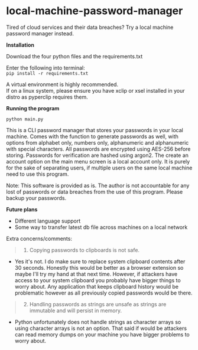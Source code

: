 # local-machine-password-manager
Tired of cloud services and their data breaches? Try a local machine password manager instead.

**Installation**  

Download the four python files and the requirements.txt 

Enter the following into terminal:  
`pip install -r requirements.txt`  

A virtual environment is highly recommended.  
If on a linux system, please ensure you have xclip or xsel installed in your distro as pyperclip requires them.  

**Running the program**  

`python main.py`  


This is a CLI password manager that stores your passwords in your local machine. Comes with the function to generate passwords as well, 
with options from alphabet only, numbers only, alphanumeric and alphanumeric with special characters. 
All passwords are encrypted using AES-256 before storing. Passwords for verification are hashed using argon2.
The create an account option on the main menu screen is a local account only. It is purely for the sake of separating users, 
if multiple users on the same local machine need to use this program.

Note: This software is provided as is. The author is not accountable for any lost of passwords or data breaches from the use of this program.
Please backup your passwords.

**Future plans**

- Different language support  
- Some way to transfer latest db file across machines on a local network  

Extra concerns/comments:
> 1. Copying passwords to clipboards is not safe.
   - Yes it's not. I do make sure to replace system clipboard contents after 30 seconds.
     Honestly this would be better as a browser extension so maybe I'll try my hand at that next time.
     However, if attackers have access to your system clipboard you probably have bigger things to worry about.
     Any application that keeps clipboard history would be problematic however as all previously copied passwords would be there.
> 2. Handling passwords as strings are unsafe as strings are immutable and will persist in memory.
   - Python unfortunately does not handle strings as character arrays so using character arrays is not an option.
     That said if would be attackers can read memory dumps on your machine you have bigger problems to worry about.

